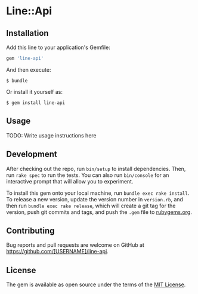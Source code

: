 # Line::Api

## Installation

Add this line to your application's Gemfile:

```ruby
gem 'line-api'
```

And then execute:

    $ bundle

Or install it yourself as:

    $ gem install line-api

## Usage

TODO: Write usage instructions here

## Development

After checking out the repo, run `bin/setup` to install dependencies. Then, run `rake spec` to run the tests. You can also run `bin/console` for an interactive prompt that will allow you to experiment.

To install this gem onto your local machine, run `bundle exec rake install`. To release a new version, update the version number in `version.rb`, and then run `bundle exec rake release`, which will create a git tag for the version, push git commits and tags, and push the `.gem` file to [rubygems.org](https://rubygems.org).

## Contributing

Bug reports and pull requests are welcome on GitHub at https://github.com/[USERNAME]/line-api.


## License

The gem is available as open source under the terms of the [MIT License](http://opensource.org/licenses/MIT).

